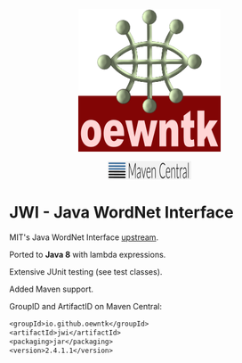 <!--suppress HtmlDeprecatedAttribute -->
<p align="center">
<img alt="oewntk" width="256" height="256" src="images/oewntk.png">
</p>
<!--suppress HtmlDeprecatedAttribute -->
<p align="center">
<img alt="mavencentral" alt="mavencentral" width="150" src="images/mavencentral.png">
</p>

# JWI - Java WordNet Interface

MIT's Java WordNet Interface [upstream](https://projects.csail.mit.edu/jwi/).

Ported to **Java 8** with lambda expressions.

Extensive JUnit testing (see test classes).

Added Maven support.

GroupID and ArtifactID on Maven Central:

	<groupId>io.github.oewntk</groupId>
	<artifactId>jwi</artifactId>
	<packaging>jar</packaging>
	<version>2.4.1.1</version>